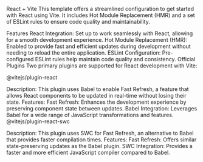 React + Vite
This template offers a streamlined configuration to get started with React using Vite. It includes Hot Module Replacement (HMR) and a set of ESLint rules to ensure code quality and maintainability.

Features
React Integration: Set up to work seamlessly with React, allowing for a smooth development experience.
Hot Module Replacement (HMR): Enabled to provide fast and efficient updates during development without needing to reload the entire application.
ESLint Configuration: Pre-configured ESLint rules help maintain code quality and consistency.
Official Plugins
Two primary plugins are supported for React development with Vite:

@vitejs/plugin-react

Description: This plugin uses Babel to enable Fast Refresh, a feature that allows React components to be updated in real-time without losing their state.
Features:
Fast Refresh: Enhances the development experience by preserving component state between updates.
Babel Integration: Leverages Babel for a wide range of JavaScript transformations and features.
@vitejs/plugin-react-swc

Description: This plugin uses SWC for Fast Refresh, an alternative to Babel that provides faster compilation times.
Features:
Fast Refresh: Offers similar state-preserving updates as the Babel plugin.
SWC Integration: Provides a faster and more efficient JavaScript compiler compared to Babel.

